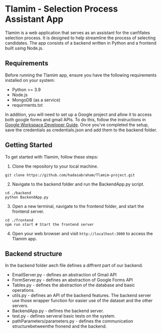 # Tlamim - Selection Process Assistant App

Tlamim is a web application that serves as an assistant for the canfifates selection process. It is designed to help streamline the process of selecting candidates. The app consists of a backend written in Python and a frontend built using Node.js.

## Requirements

Before running the Tlamim app, ensure you have the following requirements installed on your system:

- Python >= 3.9
- Node.js
- MongoDB (as a service)
- requirments.txt

In addition, you will need to set up a Google project and allow it to access both google forms and gmail APIs. To do this, follow the instructions in [Google Workspace Developer Guide](https://developers.google.com/workspace/guides/get-started). Once you've completed the setup, save the credentials as credentials.json and add them to the backend folder.


## Getting Started

To get started with Tlamim, follow these steps:

1. Clone the repository to your local machine.

```
git clone https://github.com/hadasabraham/Tlamim-project.git
```

2. Navigate to the backend folder and run the BackendApp.py script.

```
cd ./backend
python BackendApp.py
```

3. Open a new terminal, navigate to the frontend folder, and start the frontend server.

```
cd ./frontend
npm run start # Start the frontend server
```

4. Open your web browser and visit `http://localhost:3000` to access the Tlamim app.


## Backend structure

In the backend folder aech file defines a diffrent part of our backend.
- EmailServer.py - defines an abstraction of Gmail API
- FormServer.py - defines an abstraction of Google Forms API
- Tables.py - defines the abstraction of the database and basic operations.  
- utils.py - defines an API of the backend features. The backend server use those wrapper function for easier use of the dataset and the other servers.
- BackendApp.py - defines the backend server. 
- test.py - defines serveral basic tests on the system.
- pathParameters/parameters.py - defines the communication structurebetweenthe fronend and the backend.

